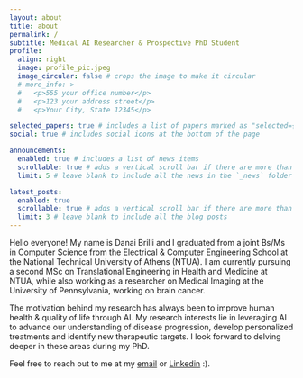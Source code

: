 ```yaml
---
layout: about
title: about
permalink: /
subtitle: Medical AI Researcher & Prospective PhD Student
profile:
  align: right
  image: profile_pic.jpeg
  image_circular: false # crops the image to make it circular
  # more_info: >
  #   <p>555 your office number</p>
  #   <p>123 your address street</p>
  #   <p>Your City, State 12345</p>

selected_papers: true # includes a list of papers marked as "selected={true}"
social: true # includes social icons at the bottom of the page

announcements:
  enabled: true # includes a list of news items
  scrollable: true # adds a vertical scroll bar if there are more than 3 news items
  limit: 5 # leave blank to include all the news in the `_news` folder

latest_posts:
  enabled: true
  scrollable: true # adds a vertical scroll bar if there are more than 3 new posts items
  limit: 3 # leave blank to include all the blog posts
---
```


Hello everyone!
My name is Danai Brilli and I graduated from a joint Bs/Ms in Computer Science from the Electrical & Computer Engineering School at the National Technical University of Athens (NTUA). I am currently pursuing a second MSc on Translational Engineering in Health and Medicine at NTUA, while also working as a researcher on Medical Imaging at the University of Pennsylvania, working on brain cancer. 

The motivation behind my research has always been to improve human health & quality of life through AI. My research interests lie in leveraging AI to advance our understanding of disease progression, develop personalized treatments and identify new therapeutic targets. I look forward to delving deeper in these areas during my PhD. 

Feel free to reach out to me at my [email](mailto:danaibrilli@gmail.com) or [Linkedin](https://www.linkedin.com/in/danai-brilli) :).

